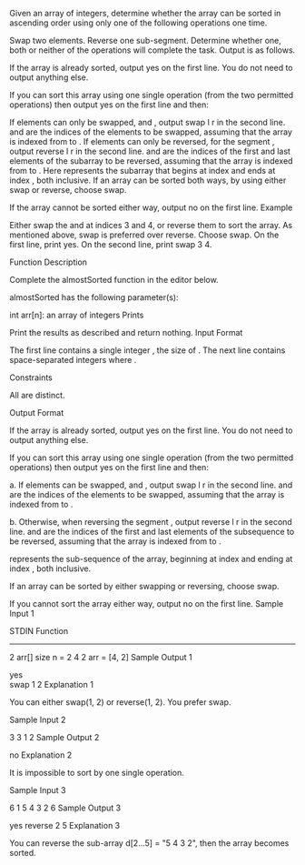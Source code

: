 Given an array of integers, determine whether the array can be sorted in ascending order using only one of the following operations one time.

Swap two elements.
Reverse one sub-segment.
Determine whether one, both or neither of the operations will complete the task. Output is as follows.

If the array is already sorted, output yes on the first line. You do not need to output anything else.

If you can sort this array using one single operation (from the two permitted operations) then output yes on the first line and then:

If elements can only be swapped,  and , output swap l r in the second line.  and  are the indices of the elements to be swapped, assuming that the array is indexed from  to .
If elements can only be reversed, for the segment , output reverse l r in the second line.  and  are the indices of the first and last elements of the subarray to be reversed, assuming that the array is indexed from  to . Here  represents the subarray that begins at index  and ends at index , both inclusive.
If an array can be sorted both ways, by using either swap or reverse, choose swap.

If the array cannot be sorted either way, output no on the first line.
Example

Either swap the  and  at indices 3 and 4, or reverse them to sort the array. As mentioned above, swap is preferred over reverse. Choose swap. On the first line, print yes. On the second line, print swap 3 4.

Function Description

Complete the almostSorted function in the editor below.

almostSorted has the following parameter(s):

int arr[n]: an array of integers
Prints

Print the results as described and return nothing.
Input Format

The first line contains a single integer , the size of .
The next line contains  space-separated integers  where .

Constraints



All  are distinct.

Output Format

If the array is already sorted, output yes on the first line. You do not need to output anything else.

If you can sort this array using one single operation (from the two permitted operations) then output yes on the first line and then:

a. If elements can be swapped,  and , output swap l r in the second line.  and  are the indices of the elements to be swapped, assuming that the array is indexed from  to .

b. Otherwise, when reversing the segment , output reverse l r in the second line.  and  are the indices of the first and last elements of the subsequence to be reversed, assuming that the array is indexed from  to .

 represents the sub-sequence of the array, beginning at index  and ending at index , both inclusive.

If an array can be sorted by either swapping or reversing, choose swap.

If you cannot sort the array either way, output no on the first line.
Sample Input 1

STDIN   Function
-----   --------
2       arr[] size n = 2
4 2     arr = [4, 2]
Sample Output 1

yes  
swap 1 2
Explanation 1

You can either swap(1, 2) or reverse(1, 2). You prefer swap.

Sample Input 2

3
3 1 2
Sample Output 2

no
Explanation 2

It is impossible to sort by one single operation.

Sample Input 3

6
1 5 4 3 2 6
Sample Output 3

yes
reverse 2 5
Explanation 3

You can reverse the sub-array d[2...5] = "5 4 3 2", then the array becomes sorted.